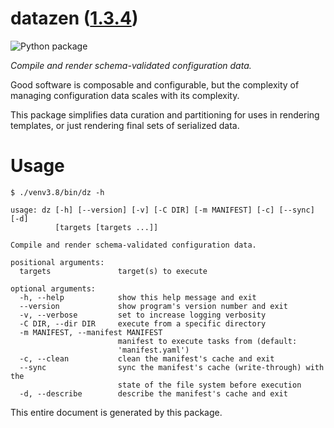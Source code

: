 <!--
    =====================================
    generator=datazen
    version=1.3.4
    hash=10de6f71cbfcd0047a0ed4630c992bff
    =====================================
-->

# datazen ([1.3.4](https://pypi.org/project/datazen/))

![Python package](https://github.com/vkottler/datazen/workflows/Python%20package/badge.svg)

*Compile and render schema-validated configuration data.*

Good software is composable and configurable, but
the complexity of managing configuration data scales with its complexity.

This package simplifies data curation and partitioning for uses in rendering
templates, or just rendering final sets of serialized data.

# Usage

```
$ ./venv3.8/bin/dz -h

usage: dz [-h] [--version] [-v] [-C DIR] [-m MANIFEST] [-c] [--sync] [-d]
          [targets [targets ...]]

Compile and render schema-validated configuration data.

positional arguments:
  targets               target(s) to execute

optional arguments:
  -h, --help            show this help message and exit
  --version             show program's version number and exit
  -v, --verbose         set to increase logging verbosity
  -C DIR, --dir DIR     execute from a specific directory
  -m MANIFEST, --manifest MANIFEST
                        manifest to execute tasks from (default:
                        'manifest.yaml')
  -c, --clean           clean the manifest's cache and exit
  --sync                sync the manifest's cache (write-through) with the
                        state of the file system before execution
  -d, --describe        describe the manifest's cache and exit

```

This entire document is generated by this package.
